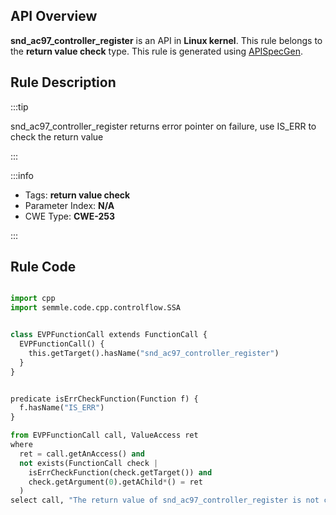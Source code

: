 ---
---


## API Overview
**snd_ac97_controller_register** is an API in **Linux kernel**. This rule belongs to the **return value check** type. This rule is generated using [APISpecGen](../../tools/APISpecGen).
## Rule Description

:::tip

snd_ac97_controller_register returns error pointer on failure, use IS_ERR to check the return value

:::

:::info

- Tags: **return value check**
- Parameter Index: **N/A**
- CWE Type: **CWE-253**

:::

## Rule Code
```python

import cpp
import semmle.code.cpp.controlflow.SSA


class EVPFunctionCall extends FunctionCall {
  EVPFunctionCall() {
    this.getTarget().hasName("snd_ac97_controller_register")
  }
}


predicate isErrCheckFunction(Function f) {
  f.hasName("IS_ERR") 
}

from EVPFunctionCall call, ValueAccess ret
where
  ret = call.getAnAccess() and
  not exists(FunctionCall check |
    isErrCheckFunction(check.getTarget()) and
    check.getArgument(0).getAChild*() = ret
  )
select call, "The return value of snd_ac97_controller_register is not checked with IS_ERR."
    
```